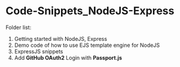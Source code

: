# Code-Snippets_NodeJS-Express

Folder list:
1. Getting started with NodeJS, Express
2. Demo code of how to use EJS template engine for NodeJS
3. ExpressJS snippets
4. Add **GitHub OAuth2** Login with **Passport.js**